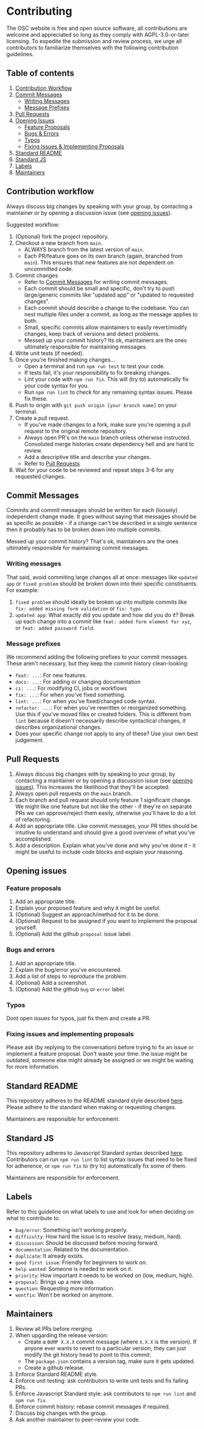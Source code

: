 # Contributing
The OSC website is free and open source software, all contributions are welcome and appreciated so long as they comply with AGPL-3.0-or-later licensing. To expedite the submission and review process, we urge all contributors to familiarize themselves with the following contribution guidelines.
## Table of contents
1. [Contribution Workflow](#contribution-workflow)
2. [Commit Messages](#commit-messages)
    - [Writing Messages](#writing-messages)
    - [Message Prefixes](#message-prefixes)
3. [Pull Requests](#pull-requests)
4. [Opening Issues](#opening-issues)
    - [Feature Proposals](#feature-proposals)
    - [Bugs & Errors](#bugs-and-errors)
    - [Typos](#typos)
    - [Fixing Issues & Implementing Proposals](#fixing-issues-and-implementing-proposals)
5. [Standard README](#standard-readme)
6. [Standard JS](#standard-js)
7. [Labels](#labels)
8. [Maintainers](#maintainers)

## Contribution workflow
Always discuss big changes by speaking with your group, by contacting a maintainer or by opening a discussion issue (see [opening issues](#opening-issues)).

Suggested workflow:
1. (Optional) fork the project repository.
2. Checkout a new branch from `main`.
   - ALWAYS branch from the latest version of `main`.
   - Each PR/feature goes on its own branch (again, branched from `main`). This ensures that new features are not dependent on uncommitted code.
3. Commit changes
   - Refer to [Commit Messages](#commit-messages) for writing commit messages.
   - Each commit should be small and specific, don't try to push large/generic commits like "updated app" or "updated to requested changes".
   - Each commit should describe a change to the codebase. You can nest multiple files under a commit, as long as the message applies to both.
   - Small, specific commits allow maintainers to easily revert/modify changes, keep track of versions and detect problems.
   - Messed up your commit history? Its ok, maintainers are the ones ultimately responsible for maintaining messages.
4. Write unit tests (if needed).
5. Once you're finished making changes...
   - Open a terminal and run `npm run test` to test your code.
   - If tests fail, it's your responsibility to fix breaking changes.
   - Lint your code with `npm run fix`. This will (try to) automatically fix your code syntax for you.
   - Run `npm run lint` to check for any remaining syntax issues. Please fix these.
6. Push to origin with `git push origin [your branch name]` on your terminal.
7. Create a pull request.
   - If you've made changes to a fork, make sure you're opening a pull request to the original remote repository.
   - Always open PR's on the `main` branch unless otherwise instructed. Convoluted merge histories create dependency hell and are hard to review.
   - Add a descriptive title and describe your changes.
   - Refer to [Pull Requests](#pull-requests)
8. Wait for your code to be reviewed and repeat steps 3-6 for any requested changes.
## Commit Messages
Commits and commit messages should be written for each (loosely) independent change made. It goes without saying that messages should be as specific as possible - if a change can't be described in a single sentence then it probably has to be broken down into multiple commits.

Messed up your commit history? That's ok, maintainers are the ones ultimately responsible for maintaining commit messages.

### Writing messages
That said, avoid commiting large changes all at once: messages like `updated app` or `fixed problem` should be broken down into their specific constituents. For example:
1. `fixed problem` should ideally be broken up into multiple commits like `fix: added missing form validation` or `fix: typo`.
2. `updated app`: What exactly did you update and how did you do it? Break up each change into a commit like `feat: added form element for xyz`, or `feat: added password field`.

### Message prefixes
We recommend adding the following prefixes to your commit messages. These aren't necessary, but they keep the commit history clean-looking:
- `feat: ...`: For new features.
- `docs: ...`: For adding or changing documentation
- `ci: ...`: For modifying CI, jobs or workflows
- `fix: ...`: For when you've fixed something.
- `lint: ...`: For when you've fixed/changed code syntax.
- `refactor: ...`: For when you've rewritten or reorganized something. Use this if you've moved files or created folders. This is different from `lint` because it doesn't necessarily describe syntactical changes, it describes organizational changes.
- Does your specific change not apply to any of these? Use your own best judgement.
## Pull Requests
1. Always discuss big changes with by speaking to your group, by contacting a maintainer or by opening a discussion issue (see [opening issues](#opening-issues)). This increases the likelihood that they'll be accepted.
2. Always open pull requests on the `main` branch.
3. Each branch and pull request should only feature 1 significant change. We might like one feature but not like the other - if they're on separate PRs we can approve/reject them easily, otherwise you'll have to do a lot of refactoring.
4. Add an appropriate title. Like commit messages, your PR titles should be intuitive to understand and should give a good overview of what you've accomplished.
5. Add a description. Explain what you've done and why you've done it - it might be useful to include code blocks and explain your reasoning.
## Opening issues
### Feature proposals
1. Add an appropriate title.
2. Explain your proposed feature and why it might be useful.
3. (Optional) Suggest an approach/method for it to be done.
4. (Optional) Request to be assigned if you want to implement the proposal yourself.
5. (Optional) Add the github `proposal` issue label.
### Bugs and errors
1. Add an appropriate title.
2. Explain the bug/error you've encountered.
3. Add a list of steps to reproduce the problem.
4. (Optional) Add a screenshot.
5. (Optional) Add the github `bug` or `error` label.
### Typos
Dont open issues for typos, just fix them and create a PR.
### Fixing issues and implementing proposals
Please ask (by replying to the conversation) before trying to fix an issue or implement a feature proposal. Don't waste your time: the issue might be outdated, someone else might already be assigned or we might be waiting for more information.
## Standard README
This repository adheres to the README standard style described [here](https://github.com/RichardLitt/standard-readme). Please adhere to the standard when making or requesting changes.

Maintainers are responsible for enforcement.
## Standard JS
This repository adheres to Javascript Standard syntax described [here](https://standardjs.com/). Contributors can run `npm run lint` to list syntax issues that need to be fixed for adherence, or `npm run fix` to (try to) automatically fix some of them.

Maintainers are responsible for enforcement.
## Labels
Refer to this guideline on what labels to use and look for when deciding on what to contribute to.
- `bug/error`: Something isn't working properly.
- `difficulty`: How hard the issue is to resolve (easy, medium, hard).
- `discussion`: Should be discussed before moving forward.
- `documentation`: Related to the documentation.
- `duplicate`: It already exists.
- `good first issue`: Friendly for beginners to work on.
- `help wanted`: Someone is needed to work on it.
- `priority`: How important it needs to be worked on (low, medium, high).
- `proposal`: Brings up a new idea.
- `question`: Requesting more information.
- `wontfix`: Won't be worked on anymore.
## Maintainers
1. Review all PRs before merging.
2. When upgarding the release version:
   - Create a `BUMP X.X.X` commit message (where `X.X.X` is the version). If anyone ever wants to revert to a particular version, they can just modify the git history head to point to this commit.
   - The `package.json` contains a version tag, make sure it gets updated.
   - Create a github release.
3. Enforce Standard README style.
4. Enforce unit testing: ask contributors to write unit tests and fix failing PRs.
5. Enforce Javascript Standard style: ask contributors to `npm run lint` and `npm run fix`.
6. Enforce commit history: rebase commit messages if required.
7. Discuss big changes with the group.
8. Ask another maintainer to peer-review your code.
